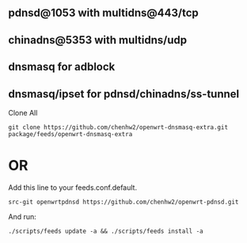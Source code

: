 ## pdnsd@1053    with multidns@443/tcp
## chinadns@5353 with multidns/udp

## dnsmasq for adblock
## dnsmasq/ipset for pdnsd/chinadns/ss-tunnel

Clone All

`git clone https://github.com/chenhw2/openwrt-dnsmasq-extra.git package/feeds/openwrt-dnsmasq-extra`

# OR

Add this line to your feeds.conf.default.

`src-git openwrtpdnsd https://github.com/chenhw2/openwrt-pdnsd.git`

And run:

`./scripts/feeds update -a && ./scripts/feeds install -a`
